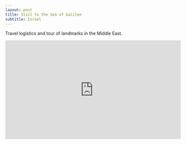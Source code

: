 ```yaml
---
layout: post
title: Visit to the Sea of Galilee
subtitle: Israel
---
```


Travel logistics and tour of landmarks in the Middle East.

<iframe width="560" height="315" src="https://www.youtube.com/embed/izGpAaEBT6k" frameborder="0" allow="autoplay; encrypted-media" allowfullscreen></iframe>

